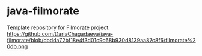 # java-filmorate
Template repository for Filmorate project.
https://github.com/DariaChagadaeva/java-filmorate/blob/cbdda72bf18e4f3d01c9c68b930d8139aa87c8f6/filmorate%20db.png 
